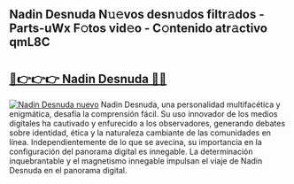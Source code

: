 ## Nadin Desnuda N𝚞𝚎vos desn𝚞dos filtr𝚊dos - Parts-uWx F𝚘tos vid𝚎o - C𝚘ntenido atr𝚊ctivo qmL8C

# <h2><a href="http://mb1jx23.tromn.icu/?c=Nadin+Desnuda">🔗👉👉👉 Nadin Desnuda 🔗🔗</a></h2>

[![Nadin Desnuda nuevo](https://i.imgur.com/pEAQMta.gif)](http://mb1jx23.tromn.icu/?c=Nadin+Desnuda)
Nadin Desnuda, una personalidad multifacética y enigmática, desafía la comprensión fácil. Su uso innovador de los medios digitales ha cautivado y enfurecido a los observadores, generando debates sobre identidad, ética y la naturaleza cambiante de las comunidades en línea. Independientemente de lo que se avecina, su importancia en la configuración del panorama digital es innegable. La determinación inquebrantable y el magnetismo innegable impulsan el viaje de Nadin Desnuda en el panorama digital.
